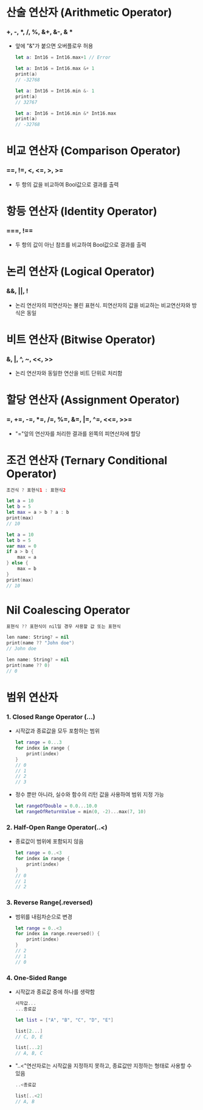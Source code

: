 # 산술 연산자 (Arithmetic Operator)



### +, -, *, /, %, &+, &-, & *

- 앞에 "&"가 붙으면 오버플로우 허용

  ```swift
  let a: Int16 = Int16.max+1 // Error
  
  let a: Int16 = Int16.max &+ 1
  print(a)
  // -32768
  
  let a: Int16 = Int16.min &- 1
  print(a)
  // 32767
  
  let a: Int16 = Int16.min &* Int16.max
  print(a)
  // -32768
  ```



# 비교 연산자 (Comparison Operator)



### ==, !=, <, <=, >, >=

- 두 항의 값을 비교하여 Bool값으로 결과를 출력



# 항등 연산자 (Identity Operator)



### ===, !==

- 두 항의 값이 아닌 참조를 비교하여 Bool값으로 결과를 출력



# 논리 연산자 (Logical Operator)



### &&, ||, !

- 논리 연산자의 피연산자는 불린 표현식. 피연산자의 값을 비교하는 비교연산자와 방식은 동일



# 비트 연산자 (Bitwise Operator)



### &, |, ^, ~, <<, >>

- 논리 연산자와 동일한 연산을 비트 단위로 처리함



# 할당 연산자 (Assignment Operator)



### =, +=, -=, *=, /=, %=, &=, |=, ^=, <<=, >>=

- "="앞의 연산자를 처리한 결과를 왼쪽의 피연산자에 할당



# 조건 연산자 (Ternary Conditional Operator)



```swift
조건식 ? 표현식1 : 표현식2
```

```swift
let a = 10
let b = 5
let max = a > b ? a : b
print(max)
// 10
```

```swift
let a = 10
let b = 5
var max = 0
if a > b {
    max = a
} else {
    max = b
}
print(max)
// 10
```



# Nil Coalescing Operator



```swift
표현식 ?? 표현식이 nil일 경우 사용할 값 또는 표현식
```

```swift
len name: String? = nil
print(name ?? "John doe")
// John doe
```

```swift
len name: String? = nil
print(name ?? 0)
// 0
```



# 범위 연산자



### 1. Closed Range Operator (...)

- 시작값과 종료값을 모두 포함하는 범위

  ```swift
  let range = 0...3
  for index in range {
      print(index)
  }
  // 0
  // 1
  // 2
  // 3
  ```

- 정수 뿐만 아니라, 실수와 함수의 리턴 값을 사용하여 범위 지정 가능

  ```swift
  let rangeOfDouble = 0.0...10.0
  let rangeOfReturnValue = min(0, -2)...max(7, 10)
  ```



### 2. Half-Open Range Operator(..<)

- 종료값이 범위에 포함되지 않음

  ```swift
  let range = 0..<3
  for index in range {
      print(index)
  }
  // 0
  // 1
  // 2
  ```



### 3. Reverse Range(.reversed)

- 범위를 내림차순으로 변경

  ```swift
  let range = 0..<3
  for index in range.reversed() {
      print(index)
  }
  // 2
  // 1
  // 0
  ```



### 4. One-Sided Range

- 시작값과 종료값 중에 하나를 생략함

  ```swift
  시작값...
  ...종료값
  ```

  ```swift
  let list = ["A", "B", "C", "D", "E"]
  
  list[2...]
  // C, D, E
  
  list[...2]
  // A, B, C
  ```

- "..<"연산자로는 시작값을 지정하지 못하고, 종료값만 지정하는 형태로 사용할 수 있음

  ```swift
  ..<종료값
  ```

  ```swift
  list[..<2]
  // A, B
  ```





